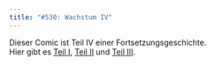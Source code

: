 ```yaml
---
title: "#530: Wachstum IV"
---
```

Dieser Comic ist Teil IV einer Fortsetzungsgeschichte.<br />
Hier gibt es <a href="http://www.fonflatter.de/2007/02/20/">Teil I</a>, <a href="http://www.fonflatter.de/2007/03/01/">Teil II</a> und <a href="http://www.fonflatter.de/2007/03/02/">Teil III</a>.

